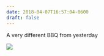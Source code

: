 ```yaml
---
date: 2018-04-07T16:57:04-0600
draft: false
---
```




A very different BBQ from yesterday

![](/images/2018/c058c15c13.jpg)



